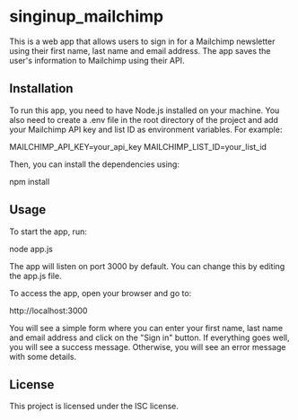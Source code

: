 # singinup_mailchimp

This is a web app that allows users to sign in for a Mailchimp newsletter using their first name, last name and email address. The app saves the user's information to Mailchimp using their API.

## Installation

To run this app, you need to have Node.js installed on your machine. You also need to create a .env file in the root directory of the project and add your Mailchimp API key and list ID as environment variables. For example:

MAILCHIMP_API_KEY=your_api_key
MAILCHIMP_LIST_ID=your_list_id

Then, you can install the dependencies using:

npm install

## Usage

To start the app, run:

node app.js

The app will listen on port 3000 by default. You can change this by editing the app.js file.

To access the app, open your browser and go to:

http://localhost:3000

You will see a simple form where you can enter your first name, last name and email address and click on the "Sign in" button. If everything goes well, you will see a success message. Otherwise, you will see an error message with some details.

## License

This project is licensed under the ISC license.
